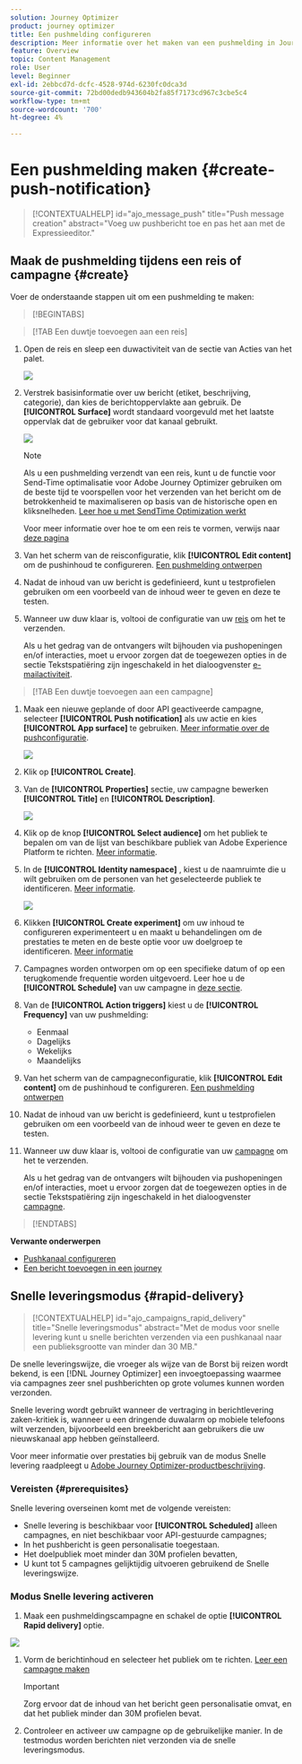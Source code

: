 ```yaml
---
solution: Journey Optimizer
product: journey optimizer
title: Een pushmelding configureren
description: Meer informatie over het maken van een pushmelding in Journey Optimizer
feature: Overview
topic: Content Management
role: User
level: Beginner
exl-id: 2ebbcd7d-dcfc-4528-974d-6230fc0dca3d
source-git-commit: 72bd00dedb943604b2fa85f7173cd967c3cbe5c4
workflow-type: tm+mt
source-wordcount: '700'
ht-degree: 4%

---
```


# Een pushmelding maken {#create-push-notification}

>[!CONTEXTUALHELP]
>id="ajo_message_push"
>title="Push message creation"
>abstract="Voeg uw pushbericht toe en pas het aan met de Expressieeditor."

## Maak de pushmelding tijdens een reis of campagne {#create}

Voer de onderstaande stappen uit om een pushmelding te maken:

>[!BEGINTABS]

>[!TAB Een duwtje toevoegen aan een reis]

1. Open de reis en sleep een duwactiviteit van de sectie van Acties van het palet.

   ![](assets/push_create_1.png)

1. Verstrek basisinformatie over uw bericht (etiket, beschrijving, categorie), dan kies de berichtoppervlakte aan gebruik. De **[!UICONTROL Surface]** wordt standaard voorgevuld met het laatste oppervlak dat de gebruiker voor dat kanaal gebruikt.

   ![](assets/push_create_2.png)

   >[!NOTE]
   >
   >Als u een pushmelding verzendt van een reis, kunt u de functie voor Send-Time optimalisatie voor Adobe Journey Optimizer gebruiken om de beste tijd te voorspellen voor het verzenden van het bericht om de betrokkenheid te maximaliseren op basis van de historische open en kliksnelheden. [Leer hoe u met SendTime Optimization werkt](../building-journeys/journeys-message.md#send-time-optimization)

   Voor meer informatie over hoe te om een reis te vormen, verwijs naar [deze pagina](../building-journeys/journey-gs.md)

1. Van het scherm van de reisconfiguratie, klik **[!UICONTROL Edit content]** om de pushinhoud te configureren. [Een pushmelding ontwerpen](design-push.md)

1. Nadat de inhoud van uw bericht is gedefinieerd, kunt u testprofielen gebruiken om een voorbeeld van de inhoud weer te geven en deze te testen.

1. Wanneer uw duw klaar is, voltooi de configuratie van uw [reis](../building-journeys/journey-gs.md) om het te verzenden.

   Als u het gedrag van de ontvangers wilt bijhouden via pushopeningen en/of interacties, moet u ervoor zorgen dat de toegewezen opties in de sectie Tekstspatiëring zijn ingeschakeld in het dialoogvenster [e-mailactiviteit](../building-journeys/journeys-message.md).

>[!TAB Een duwtje toevoegen aan een campagne]

1. Maak een nieuwe geplande of door API geactiveerde campagne, selecteer **[!UICONTROL Push notification]** als uw actie en kies **[!UICONTROL App surface]** te gebruiken. [Meer informatie over de pushconfiguratie](push-configuration.md).

   ![](assets/push_create_3.png)

1. Klik op **[!UICONTROL Create]**.

1. Van de **[!UICONTROL Properties]** sectie, uw campagne bewerken **[!UICONTROL Title]** en **[!UICONTROL Description]**.

   ![](assets/push_create_4.png)

1. Klik op de knop **[!UICONTROL Select audience]** om het publiek te bepalen om van de lijst van beschikbare publiek van Adobe Experience Platform te richten. [Meer informatie](../audience/about-audiences.md).

1. In de **[!UICONTROL Identity namespace]** , kiest u de naamruimte die u wilt gebruiken om de personen van het geselecteerde publiek te identificeren. [Meer informatie](../event/about-creating.md#select-the-namespace).

   ![](assets/push_create_5.png)

1. Klikken **[!UICONTROL Create experiment]** om uw inhoud te configureren experimenteert u en maakt u behandelingen om de prestaties te meten en de beste optie voor uw doelgroep te identificeren. [Meer informatie](../campaigns/content-experiment.md)

1. Campagnes worden ontworpen om op een specifieke datum of op een terugkomende frequentie worden uitgevoerd. Leer hoe u de **[!UICONTROL Schedule]** van uw campagne in [deze sectie](../campaigns/create-campaign.md#schedule).

1. Van de **[!UICONTROL Action triggers]** kiest u de **[!UICONTROL Frequency]** van uw pushmelding:

   * Eenmaal
   * Dagelijks
   * Wekelijks
   * Maandelijks

1. Van het scherm van de campagneconfiguratie, klik **[!UICONTROL Edit content]** om de pushinhoud te configureren. [Een pushmelding ontwerpen](design-push.md)

1. Nadat de inhoud van uw bericht is gedefinieerd, kunt u testprofielen gebruiken om een voorbeeld van de inhoud weer te geven en deze te testen.

1. Wanneer uw duw klaar is, voltooi de configuratie van uw [campagne](../campaigns/create-campaign.md) om het te verzenden.

   Als u het gedrag van de ontvangers wilt bijhouden via pushopeningen en/of interacties, moet u ervoor zorgen dat de toegewezen opties in de sectie Tekstspatiëring zijn ingeschakeld in het dialoogvenster [campagne](../campaigns/create-campaign.md).

>[!ENDTABS]

**Verwante onderwerpen**

* [Pushkanaal configureren](push-gs.md)
* [Een bericht toevoegen in een journey](../building-journeys/journeys-message.md)

## Snelle leveringsmodus {#rapid-delivery}

>[!CONTEXTUALHELP]
>id="ajo_campaigns_rapid_delivery"
>title="Snelle leveringsmodus"
>abstract="Met de modus voor snelle levering kunt u snelle berichten verzenden via een pushkanaal naar een publieksgrootte van minder dan 30 MB."

De snelle leveringswijze, die vroeger als wijze van de Borst bij reizen wordt bekend, is een [!DNL Journey Optimizer] een invoegtoepassing waarmee via campagnes zeer snel pushberichten op grote volumes kunnen worden verzonden.

Snelle levering wordt gebruikt wanneer de vertraging in berichtlevering zaken-kritiek is, wanneer u een dringende duwalarm op mobiele telefoons wilt verzenden, bijvoorbeeld een breekbericht aan gebruikers die uw nieuwskanaal app hebben geïnstalleerd.

Voor meer informatie over prestaties bij gebruik van de modus Snelle levering raadpleegt u [Adobe Journey Optimizer-productbeschrijving](https://helpx.adobe.com/legal/product-descriptions/adobe-journey-optimizer.html).

### Vereisten {#prerequisites}

Snelle levering overseinen komt met de volgende vereisten:

* Snelle levering is beschikbaar voor **[!UICONTROL Scheduled]** alleen campagnes, en niet beschikbaar voor API-gestuurde campagnes;
* In het pushbericht is geen personalisatie toegestaan.
* Het doelpubliek moet minder dan 30M profielen bevatten,
* U kunt tot 5 campagnes gelijktijdig uitvoeren gebruikend de Snelle leveringswijze.

### Modus Snelle levering activeren

1. Maak een pushmeldingscampagne en schakel de optie **[!UICONTROL Rapid delivery]** optie.

![](assets/create-campaign-burst.png)

1. Vorm de berichtinhoud en selecteer het publiek om te richten. [Leer een campagne maken](#create)

   >[!IMPORTANT]
   >
   >Zorg ervoor dat de inhoud van het bericht geen personalisatie omvat, en dat het publiek minder dan 30M profielen bevat.

1. Controleer en activeer uw campagne op de gebruikelijke manier. In de testmodus worden berichten niet verzonden via de snelle leveringsmodus.